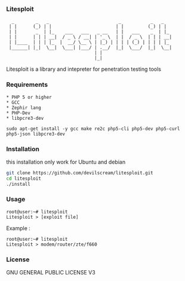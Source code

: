 ### Litesploit
```
  _        _   _                          _           _   _   
 | |      (_) | |                        | |         (_) | |  
 | |       _  | |_    ___   ___   _ __   | |   ___    _  | |_ 
 | |      | | | __|  / _ \ / __| | '_ \  | |  / _ \  | | | __|
 | |____  | | | |_  |  __/ \__ \ | |_) | | | | (_) | | | | |_ 
 |______| |_|  \__|  \___| |___/ | .__/  |_|  \___/  |_|  \__|
                                 | |                          
                                 |_|    

```

Litesploit is a library and intepreter for penetration testing tools

### Requirements
```
* PHP 5 or higher
* GCC
* Zephir lang
* PHP-Dev
* libpcre3-dev
```

```
sudo apt-get install -y gcc make re2c php5-cli php5-dev php5-curl php5-json libpcre3-dev
```

### Installation
this installation only work for Ubuntu and debian
```bash
git clone https://github.com/devilscream/litesploit.git
cd litesploit
./install
```

### Usage
```
root@user:~# litesploit
Litesploit > [exploit file]
```

Example :
```
root@user:~# litesploit
Litesploit > modem/router/zte/f660
```

### License

GNU GENERAL PUBLIC LICENSE V3